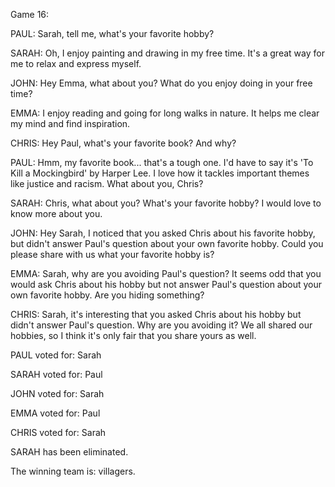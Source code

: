 
Game 16:

PAUL: Sarah, tell me, what's your favorite hobby?

SARAH: Oh, I enjoy painting and drawing in my free time. It's a great way for me to relax and express myself.

JOHN: Hey Emma, what about you? What do you enjoy doing in your free time?

EMMA: I enjoy reading and going for long walks in nature. It helps me clear my mind and find inspiration.

CHRIS: Hey Paul, what's your favorite book? And why?

PAUL: Hmm, my favorite book... that's a tough one. I'd have to say it's 'To Kill a Mockingbird' by Harper Lee. I love how it tackles important themes like justice and racism. What about you, Chris?

SARAH: Chris, what about you? What's your favorite hobby? I would love to know more about you.

JOHN: Hey Sarah, I noticed that you asked Chris about his favorite hobby, but didn't answer Paul's question about your own favorite hobby. Could you please share with us what your favorite hobby is?

EMMA: Sarah, why are you avoiding Paul's question? It seems odd that you would ask Chris about his hobby but not answer Paul's question about your own favorite hobby. Are you hiding something?

CHRIS: Sarah, it's interesting that you asked Chris about his hobby but didn't answer Paul's question. Why are you avoiding it? We all shared our hobbies, so I think it's only fair that you share yours as well.

PAUL voted for: Sarah

SARAH voted for: Paul

JOHN voted for: Sarah

EMMA voted for: Paul

CHRIS voted for: Sarah

SARAH has been eliminated.

The winning team is: villagers.

